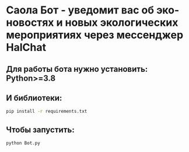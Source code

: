 # Саола Бот - уведомит вас об эко-новостях и новых экологических мероприятиях через мессенджер HalChat

## Для работы бота нужно установить: Python>=3.8

## И библиотеки:
```bash
pip install -r requirements.txt
```

## Чтобы запустить:
```bash
python Bot.py
```